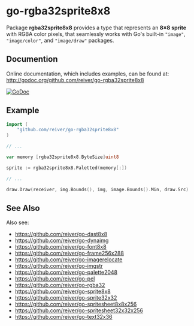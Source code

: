 # go-rgba32sprite8x8

Package **rgba32sprite8x8** provides a type that represents an **8×8 sprite** with RGBA color pixels,
that seamlessly works with Go's built-in `"image"`, `"image/color"`, and `"image/draw"` packages.


## Documention

Online documentation, which includes examples, can be found at: http://godoc.org/github.com/reiver/go-rgba32sprite8x8

[![GoDoc](https://godoc.org/github.com/reiver/go-rgba32sprite8x8?status.svg)](https://godoc.org/github.com/reiver/go-rgba32sprite8x8)


## Example
```go
import (
	"github.com/reiver/go-rgba32sprite8x8"
)

// ...

var memory [rgba32sprite8x8.ByteSize]uint8

sprite := rgba32sprite8x8.Paletted(memory[:])

// ...

draw.Draw(receiver, img.Bounds(), img, image.Bounds().Min, draw.Src)
```

## See Also

Also see:
* https://github.com/reiver/go-dast8x8
* https://github.com/reiver/go-dynaimg
* https://github.com/reiver/go-font8x8
* https://github.com/reiver/go-frame256x288
* https://github.com/reiver/go-imagerelocate
* https://github.com/reiver/go-imgstr
* https://github.com/reiver/go-palette2048
* https://github.com/reiver/go-pel
* https://github.com/reiver/go-rgba32
* https://github.com/reiver/go-sprite8x8
* https://github.com/reiver/go-sprite32x32
* https://github.com/reiver/go-spritesheet8x8x256
* https://github.com/reiver/go-spritesheet32x32x256
* https://github.com/reiver/go-text32x36

